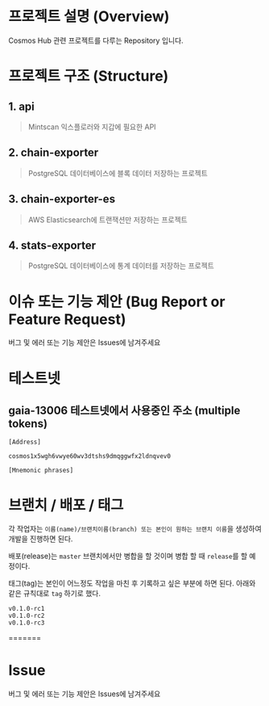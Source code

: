 # 프로젝트 설명 (Overview)

Cosmos Hub 관련 프로젝트를 다루는 Repository 입니다.

# 프로젝트 구조 (Structure)

## 1. api 

> Mintscan 익스플로러와 지갑에 필요한 API

## 2. chain-exporter

> PostgreSQL 데이터베이스에 블록 데이터 저장하는 프로젝트

## 3. chain-exporter-es 

> AWS Elasticsearch에 트랜잭션만 저장하는 프로젝트

## 4. stats-exporter

> PostgreSQL 데이터베이스에 통계 데이터를 저장하는 프로젝트

# 이슈 또는 기능 제안 (Bug Report or Feature Request)

버그 및 에러 또는 기능 제안은 Issues에 남겨주세요

# 테스트넷 

## gaia-13006 테스트넷에서 사용중인 주소 (multiple tokens)

```
[Address]

cosmos1x5wgh6vwye60wv3dtshs9dmqggwfx2ldnqvev0

[Mnemonic phrases]

```

# 브랜치 / 배포 / 태그

각 작업자는 `이름(name)/브랜치이름(branch) 또는 본인이 원하는 브랜치 이름`을 생성하여 개발을 진행하면 된다.

배포(release)는 `master` 브랜치에서만 병합을 할 것이며 병합 할 때 `release`를 할 예정이다.

태그(tag)는 본인이 어느정도 작업을 마친 후 기록하고 싶은 부분에 하면 된다. 아래와 같은 규칙대로 `tag` 하기로 했다.

```
v0.1.0-rc1
v0.1.0-rc2
v0.1.0-rc3
```
=======

# Issue 

버그 및 에러 또는 기능 제안은 Issues에 남겨주세요
